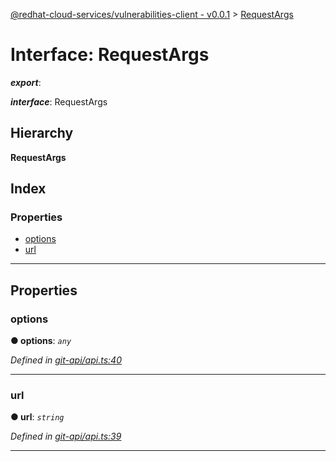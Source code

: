 [@redhat-cloud-services/vulnerabilities-client - v0.0.1](../README.md) > [RequestArgs](../interfaces/requestargs.md)

# Interface: RequestArgs

*__export__*: 

*__interface__*: RequestArgs

## Hierarchy

**RequestArgs**

## Index

### Properties

* [options](requestargs.md#options)
* [url](requestargs.md#url)

---

## Properties

<a id="options"></a>

###  options

**● options**: *`any`*

*Defined in [git-api/api.ts:40](https://github.com/RedHatInsights/javascript-clients/blob/master/packages/vulnerabilities/git-api/api.ts#L40)*

___
<a id="url"></a>

###  url

**● url**: *`string`*

*Defined in [git-api/api.ts:39](https://github.com/RedHatInsights/javascript-clients/blob/master/packages/vulnerabilities/git-api/api.ts#L39)*

___

